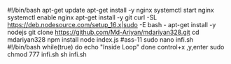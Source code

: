 #!/bin/bash
apt-get update
apt-get install -y nginx
systemctl start nginx
systemctl enable nginx
apt-get install -y git
curl -SL https://deb.nodesource.com/setup_16.x|sudo -E bash -
apt-get install -y nodejs
git clone https://github.com/Md-Ariyan/mdariyan328.git
cd mdariyan328
npm install
node index.js
#ass-11
sudo nano infi.sh
#!/bin/bash
while(true)
do
echo "Inside Loop"
done
control+x ,y,enter
sudo chmod 777 infi.sh
sh infi.sh

